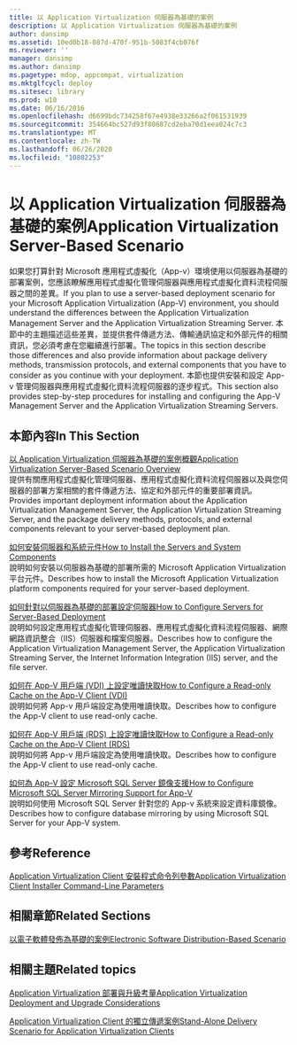 ```yaml
---
title: 以 Application Virtualization 伺服器為基礎的案例
description: 以 Application Virtualization 伺服器為基礎的案例
author: dansimp
ms.assetid: 10ed0b18-087d-470f-951b-5083f4cb076f
ms.reviewer: ''
manager: dansimp
ms.author: dansimp
ms.pagetype: mdop, appcompat, virtualization
ms.mktglfcycl: deploy
ms.sitesec: library
ms.prod: w10
ms.date: 06/16/2016
ms.openlocfilehash: d6699bdc734258f67e4938e33266a2f061531939
ms.sourcegitcommit: 354664bc527d93f80687cd2eba70d1eea024c7c3
ms.translationtype: MT
ms.contentlocale: zh-TW
ms.lasthandoff: 06/26/2020
ms.locfileid: "10802253"
---
```

# <span data-ttu-id="87655-103">以 Application Virtualization 伺服器為基礎的案例</span><span class="sxs-lookup"><span data-stu-id="87655-103">Application Virtualization Server-Based Scenario</span></span>


<span data-ttu-id="87655-104">如果您打算針對 Microsoft 應用程式虛擬化（App-v）環境使用以伺服器為基礎的部署案例，您應該瞭解應用程式虛擬化管理伺服器與應用程式虛擬化資料流程伺服器之間的差異。</span><span class="sxs-lookup"><span data-stu-id="87655-104">If you plan to use a server-based deployment scenario for your Microsoft Application Virtualization (App-V) environment, you should understand the differences between the Application Virtualization Management Server and the Application Virtualization Streaming Server.</span></span> <span data-ttu-id="87655-105">本節中的主題描述這些差異，並提供套件傳遞方法、傳輸通訊協定和外部元件的相關資訊，您必須考慮在您繼續進行部署。</span><span class="sxs-lookup"><span data-stu-id="87655-105">The topics in this section describe those differences and also provide information about package delivery methods, transmission protocols, and external components that you have to consider as you continue with your deployment.</span></span> <span data-ttu-id="87655-106">本節也提供安裝和設定 App-v 管理伺服器與應用程式虛擬化資料流程伺服器的逐步程式。</span><span class="sxs-lookup"><span data-stu-id="87655-106">This section also provides step-by-step procedures for installing and configuring the App-V Management Server and the Application Virtualization Streaming Servers.</span></span>

## <span data-ttu-id="87655-107">本節內容</span><span class="sxs-lookup"><span data-stu-id="87655-107">In This Section</span></span>


<a href="" id="application-virtualization-server-based-scenario-overview"></a>[<span data-ttu-id="87655-108">以 Application Virtualization 伺服器為基礎的案例概觀</span><span class="sxs-lookup"><span data-stu-id="87655-108">Application Virtualization Server-Based Scenario Overview</span></span>](application-virtualization-server-based-scenario-overview.md)  
<span data-ttu-id="87655-109">提供有關應用程式虛擬化管理伺服器、應用程式虛擬化資料流程伺服器以及與您伺服器的部署方案相關的套件傳遞方法、協定和外部元件的重要部署資訊。</span><span class="sxs-lookup"><span data-stu-id="87655-109">Provides important deployment information about the Application Virtualization Management Server, the Application Virtualization Streaming Server, and the package delivery methods, protocols, and external components relevant to your server-based deployment plan.</span></span>

<a href="" id="how-to-install-the-servers-and-system-components"></a>[<span data-ttu-id="87655-110">如何安裝伺服器和系統元件</span><span class="sxs-lookup"><span data-stu-id="87655-110">How to Install the Servers and System Components</span></span>](how-to-install-the-servers-and-system-components.md)  
<span data-ttu-id="87655-111">說明如何安裝以伺服器為基礎的部署所需的 Microsoft Application Virtualization 平台元件。</span><span class="sxs-lookup"><span data-stu-id="87655-111">Describes how to install the Microsoft Application Virtualization platform components required for your server-based deployment.</span></span>

<a href="" id="how-to-configure-servers-for-server-based-deployment"></a>[<span data-ttu-id="87655-112">如何針對以伺服器為基礎的部署設定伺服器</span><span class="sxs-lookup"><span data-stu-id="87655-112">How to Configure Servers for Server-Based Deployment</span></span>](how-to-configure-servers-for-server-based-deployment.md)  
<span data-ttu-id="87655-113">說明如何設定應用程式虛擬化管理伺服器、應用程式虛擬化資料流程伺服器、網際網路資訊整合（IIS）伺服器和檔案伺服器。</span><span class="sxs-lookup"><span data-stu-id="87655-113">Describes how to configure the Application Virtualization Management Server, the Application Virtualization Streaming Server, the Internet Information Integration (IIS) server, and the file server.</span></span>

<a href="" id="how-to-configure-a-read-only-cache-on-the-app-v-client--vdi-"></a>[<span data-ttu-id="87655-114">如何在 App-V 用戶端 (VDI) 上設定唯讀快取</span><span class="sxs-lookup"><span data-stu-id="87655-114">How to Configure a Read-only Cache on the App-V Client (VDI)</span></span>](how-to-configure-a-read-only-cache-on-the-app-v-client--vdi-.md)  
<span data-ttu-id="87655-115">說明如何將 App-v 用戶端設定為使用唯讀快取。</span><span class="sxs-lookup"><span data-stu-id="87655-115">Describes how to configure the App-V client to use read-only cache.</span></span>

<a href="" id="how-to-configure-a-read-only-cache-on-the-app-v-client--rds-"></a>[<span data-ttu-id="87655-116">如何在 App-V 用戶端 (RDS) 上設定唯讀快取</span><span class="sxs-lookup"><span data-stu-id="87655-116">How to Configure a Read-only Cache on the App-V Client (RDS)</span></span>](how-to-configure-a-read-only-cache-on-the-app-v-client--rds--sp1.md)  
<span data-ttu-id="87655-117">說明如何將 App-v 用戶端設定為使用唯讀快取。</span><span class="sxs-lookup"><span data-stu-id="87655-117">Describes how to configure the App-V client to use read-only cache.</span></span>

<a href="" id="how-to-configure-microsoft-sql-server-mirroring-support-for-app-v"></a>[<span data-ttu-id="87655-118">如何為 App-V 設定 Microsoft SQL Server 鏡像支援</span><span class="sxs-lookup"><span data-stu-id="87655-118">How to Configure Microsoft SQL Server Mirroring Support for App-V</span></span>](how-to-configure-microsoft-sql-server-mirroring-support-for-app-v.md)  
<span data-ttu-id="87655-119">說明如何使用 Microsoft SQL Server 針對您的 App-v 系統來設定資料庫鏡像。</span><span class="sxs-lookup"><span data-stu-id="87655-119">Describes how to configure database mirroring by using Microsoft SQL Server for your App-V system.</span></span>

## <span data-ttu-id="87655-120">參考</span><span class="sxs-lookup"><span data-stu-id="87655-120">Reference</span></span>


[<span data-ttu-id="87655-121">Application Virtualization Client 安裝程式命令列參數</span><span class="sxs-lookup"><span data-stu-id="87655-121">Application Virtualization Client Installer Command-Line Parameters</span></span>](application-virtualization-client-installer-command-line-parameters.md)

## <span data-ttu-id="87655-122">相關章節</span><span class="sxs-lookup"><span data-stu-id="87655-122">Related Sections</span></span>


[<span data-ttu-id="87655-123">以電子軟體發佈為基礎的案例</span><span class="sxs-lookup"><span data-stu-id="87655-123">Electronic Software Distribution-Based Scenario</span></span>](electronic-software-distribution-based-scenario.md)

## <span data-ttu-id="87655-124">相關主題</span><span class="sxs-lookup"><span data-stu-id="87655-124">Related topics</span></span>


[<span data-ttu-id="87655-125">Application Virtualization 部署與升級考量</span><span class="sxs-lookup"><span data-stu-id="87655-125">Application Virtualization Deployment and Upgrade Considerations</span></span>](application-virtualization-deployment-and-upgrade-considerations.md)

[<span data-ttu-id="87655-126">Application Virtualization Client 的獨立傳遞案例</span><span class="sxs-lookup"><span data-stu-id="87655-126">Stand-Alone Delivery Scenario for Application Virtualization Clients</span></span>](stand-alone-delivery-scenario-for-application-virtualization-clients.md)

 

 





